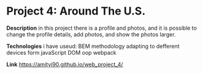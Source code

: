# Project 4: Around The U.S.


**Description**
in this project there is a profile and photos, and it is possible to change the profile details, add photos, and show the photos larger.

**Technologies**
i have useud:
BEM methodology
adapting to defferent devices
form
javaScript
DOM
oop
webpack


**Link**
https://amityi90.github.io/web_project_4/
